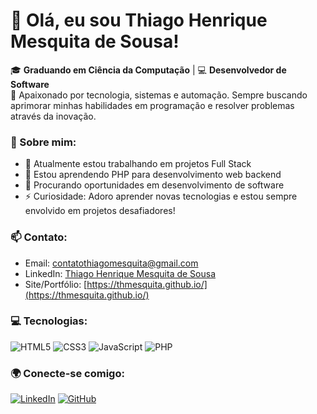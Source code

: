 # 👋 Olá, eu sou Thiago Henrique Mesquita de Sousa!

🎓 **Graduando em Ciência da Computação** | 💻 **Desenvolvedor de Software**  
🚀 Apaixonado por tecnologia, sistemas e automação. Sempre buscando aprimorar minhas habilidades em programação e resolver problemas através da inovação.

### 🌟 Sobre mim:
- 🔭 Atualmente estou trabalhando em projetos Full Stack
- 🌱 Estou aprendendo PHP para desenvolvimento web backend
- 💼 Procurando oportunidades em desenvolvimento de software
- ⚡ Curiosidade: Adoro aprender novas tecnologias e estou sempre envolvido em projetos desafiadores!

### 📫 Contato:
- Email: [contatothiagomesquita@gmail.com](mailto:contatothiagomesquita@gmail.com)
- LinkedIn: [Thiago Henrique Mesquita de Sousa](https://www.linkedin.com/in/thiago-henrique-mesquita/)
- Site/Portfólio: [https://thmesquita.github.io/](https://thmesquita.github.io/)

### 💻 Tecnologias:
![HTML5](https://img.shields.io/badge/HTML5-E34F26?style=flat&logo=html5&logoColor=white)
![CSS3](https://img.shields.io/badge/CSS3-1572B6?style=flat&logo=css3&logoColor=white)
![JavaScript](https://img.shields.io/badge/JavaScript-F7DF1E?style=flat&logo=javascript&logoColor=black)
![PHP](https://img.shields.io/badge/PHP-777BB4?style=flat&logo=php&logoColor=white)

### 🌍 Conecte-se comigo:
[![LinkedIn](https://img.shields.io/badge/LinkedIn-0077B5?style=flat&logo=linkedin&logoColor=white)](https://www.linkedin.com/in/thiago-henrique-mesquita/)
[![GitHub](https://img.shields.io/badge/GitHub-181717?style=flat&logo=github&logoColor=white)](https://github.com/ThMesquita)

